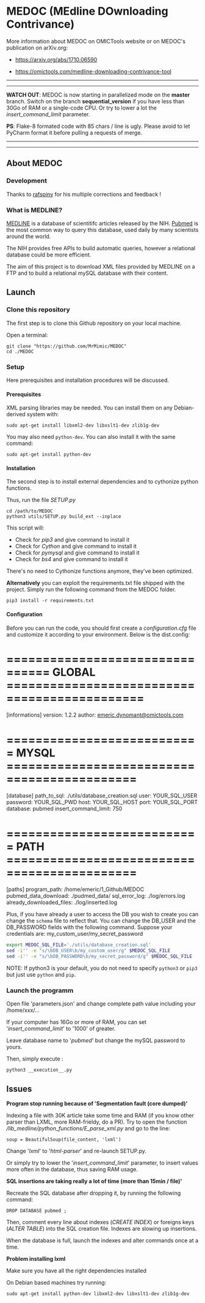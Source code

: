 # MEDOC (MEdline DOwnloading Contrivance)

More information about MEDOC on OMICTools website or on MEDOC's publication on arXiv.org:

* https://arxiv.org/abs/1710.06590

* https://omictools.com/medline-downloading-contrivance-tool

*************
*************

__WATCH OUT__: MEDOC is now starting in parallelized mode on the __master__ branch. Switch on the branch __sequential_version__ if you have less than 30Go of RAM or a single-code CPU. Or try to lower a lot the _insert_command_limit_ parameter.

__PS__: Flake-8 formated code with 85 chars / line is ugly. Please avoid to let PyCharm format it before pulling a requests of merge.

*************
*************

## About MEDOC

### Development

Thanks to [rafspiny](https://github.com/rafspiny) for his multiple corrections and feedback !

### What is MEDLINE?

[MEDLINE](https://www.nlm.nih.gov/bsd/pmresources.html) is a database of scientitifc articles released by the NIH. [Pubmed](https://www.ncbi.nlm.nih.gov/pubmed/) is the most common way to query this database, used daily by many scientists around the world.

The NIH provides free APIs to build automatic queries, however a relational database could be more efficient.

The aim of this project is to download XML files provided by MEDLINE on a FTP and to build a relational mySQL database with their content.


## Launch

### Clone this repository

The first step is to clone this Github repository on your local machine.

Open a terminal:

	git clone "https://github.com/MrMimic/MEDOC"
	cd ./MEDOC

### Setup

Here prerequisites and installation procedures will be discussed.

#### Prerequisites 

XML parsing libraries may be needed. You can install them on any Debian-derived system with:

	sudo apt-get install libxml2-dev libxslt1-dev zlib1g-dev

You may also need `python-dev`. You can also install it with the same command:

	sudo apt-get install python-dev

#### Installation

The second step is to install external dependencies and to cythonize python functions.

Thus, run the file *SETUP.py*

	cd /path/to/MEDOC
	python3 utils/SETUP.py build_ext --inplace

This script will:

* Check for _pip3_ and give command to install it
* Check for _Cython_ and give command to install it
* Check for _pymysql_ and give command to install it
* Check for _bs4_ and give command to install it

There's no need to Cythonize functions anymore, they've been optimized.

**Alternatively** you can exploit the requirements.txt file shipped with the project.
Simply run the following command from the MEDOC folder.

	pip3 install -r requirements.txt

#### Configuration

Before you can run the code, you should first create a _configuration.cfg_ file and customize it according to your 
environment. Below is the dist.config:

# ================================ GLOBAL =============================================
[informations]
version: 1.2.2
author: emeric.dynomant@omictools.com

# =========================== MYSQL ============================================
[database]
path_to_sql: ./utils/database_creation.sql
user: YOUR_SQL_USER
password: YOUR_SQL_PWD
host: YOUR_SQL_HOST
port: YOUR_SQL_PORT
database: pubmed
insert_command_limit: 750

# =========================== PATH ============================================
[paths]
program_path: /home/emeric/1_Github/MEDOC
pubmed_data_download: ./pudmed_data/
sql_error_log: ./log/errors.log
already_downloaded_files: ./log/inserted.log

Plus, if you have already a user to access the DB you wish to create you can change the `schema` file to reflect that.
You can change the DB_USER and the DB_PASSWORD fields with the following command.
Suppose your credentials are: my_custom_user/my_secret_password

```bash
export MEDOC_SQL_FILE='./utils/database_creation.sql'
sed -i'' -e "s/\bDB_USER\b/my_custom_user/g" $MEDOC_SQL_FILE
sed -i'' -e "s/\bDB_PASSWORD\b/my_secret_password/g" $MEDOC_SQL_FILE
```

NOTE: If python3 is your default, you do not need to specify `python3` or `pip3` but just use `python` and `pip`.

### Launch the programm

Open file 'parameters.json' and change complete path value including your /home/xxx/...

If your computer has 16Go or more of RAM, you can set '_insert_command_limit_' to '1000' of greater.

Leave database name to '_pubmed_' but change the mySQL password to yours.

Then, simply execute :

	python3 __execution__.py 


## Issues

__Program stop running because of 'Segmentation fault (core dumped)'__

Indexing a file with 30K article take some time and RAM (if you know other parser than LXML, more RAM-frieldy, do a PR). Try to open the function _/lib_medline/python_functions/E_parse_xml.py_ and go to the line:

	soup = BeautifulSoup(file_content, 'lxml')

Change '_lxml_' to '_html-parser_' and re-launch SETUP.py.

Or simply try to lower the '_insert_command_limit_' parameter, to insert values more often in the database, thus saving RAM usage.


__SQL insertions are taking really a lot of time (more than 15min / file)'__

Recreate the SQL database after dropping it, by running the following command:

	DROP DATABASE pubmed ;

Then, comment every line about indexes (_CREATE INDEX_) or foreigns keys (_ALTER TABLE_) into the SQL creation file. Indexes are slowing up insertions.

When the database is full, launch the indexes and alter commands once at a time.

__Problem installing lxml__

Make sure you have all the right dependencies installed

On Debian based machines try running:

	sudo apt-get install python-dev libxml2-dev libxslt1-dev zlib1g-dev

